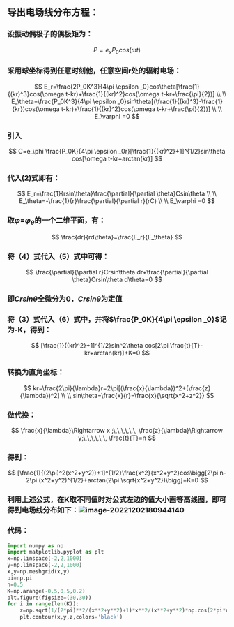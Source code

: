 ## 导出电场线分布方程：

### 设振动偶极子的偶极矩为：

$$
P=e_xP_0cos(\omega t)
$$

### 采用球坐标得到任意时刻他，任意空间r处的辐射电场：

$$
E_r=\frac{2P_0K^3}{4\pi \epsilon _0}cos\theta[\frac{1}{(kr)^3}cos(\omega t-kr)+\frac{1}{(kr)^2}cos(\omega t-kr+\frac{\pi}{2})]  
\\
\\
E_\theta=\frac{P_0K^3}{4\pi \epsilon _0}sin\theta[(\frac{1}{(kr)^3}-\frac{1}{kr})cos(\omega t-kr)+\frac{1}{(kr)^2}cos(\omega t-kr+\frac{\pi}{2})]
\\
\\
E_\varphi =0
$$





### 引入

$$
C=e_\phi \frac{P_0K}{4\pi \epsilon _0r}[\frac{1}{(kr)^2}+1]^{1/2}sin\theta cos[\omega t-kr+arctan(kr)]
$$

### 代入(2)式即有：

$$
E_r=\frac{1}{rsin\theta}\frac{\partial}{\partial \theta}Csin\theta
\\
\\
E_\theta=-\frac{1}{r}\frac{\partial}{\partial r}(rC)
\\
\\
E_\varphi =0
$$



### 取$\varphi$=$\varphi _\theta$的一个二维平面，有：

$$
\frac{dr}{rd\theta}=\frac{E_r}{E_\theta}
$$

### 将（4）式代入（5）式中可得：

$$
\frac{\partial}{\partial r}Crsin\theta dr+\frac{\partial}{\partial \theta}Crsin\theta d\theta=0
$$

### 即$Crsin\theta$全微分为0，$Crsin\theta$为定值

### 将（3）式代入（6）式中，并将$\frac{P_0K}{4\pi \epsilon _0}$记为-K，得到：

$$
[\frac{1}{(kr)^2}+1]^{1/2}sin^2\theta cos[2\pi \frac{t}{T}-kr+arctan(kr)]+K=0
$$

### 转换为直角坐标：

$$
kr=\frac{2\pi}{\lambda}r=2\pi[(\frac{x}{\lambda})^2+(\frac{z}{\lambda})^2]
\\
\\
sin\theta=\frac{x}{r}=\frac{x}{\sqrt{x^2+z^2}}
$$

### 做代换：

$$
\frac{x}{\lambda}\Rightarrow x ;\,\,\,\,\,\,   \frac{z}{\lambda}\Rightarrow y;\,\,\,\,\,\, \frac{t}{T}=n
$$

### 得到：

$$
[\frac{1}{(2\pi)^2(x^2+y^2)}+1]^{1/2}\frac{x^2}{x^2+y^2}cos\bigg[2\pi n-2\pi (x^2+y^2)^{1/2}+arctan(2\pi \sqrt{x^2+y^2})\bigg]+K=0
$$

### 利用上述公式，在K取不同值时对公式左边的值大小画等高线图，即可得到电场线分布如下：![image-20221202180944140](C:\Users\LZX\AppData\Roaming\Typora\typora-user-images\image-20221202180944140.png)

### 代码：

```python
import numpy as np
import matplotlib.pyplot as plt
x=np.linspace(-2,2,1000)
y=np.linspace(-2,2,1000)
x,y=np.meshgrid(x,y)
pi=np.pi
n=0.5
K=np.arange(-0.5,0.5,0.2)
plt.figure(figsize=(30,30))
for i in range(len(K)):
    z=np.sqrt(1/(2*pi)**2/(x**2+y**2)+1)*x**2/(x**2+y**2)*np.cos(2*pi*n-2*pi*np.sqrt(x**2+y**2)+np.arctan(2*pi*np.sqrt(x**2+y**2)))+K[i]
    plt.contour(x,y,z,colors='black')

```


